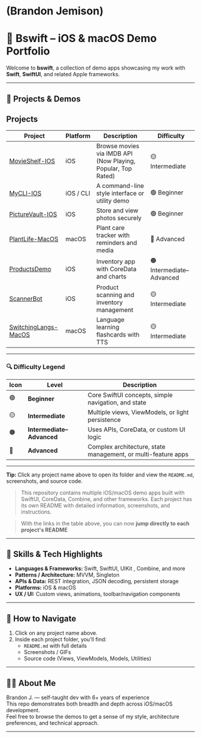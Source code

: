 # (Brandon Jemison)

# 🧩 Bswift – iOS & macOS Demo Portfolio

Welcome to **bswift**, a collection of demo apps showcasing my work with **Swift**, **SwiftUI**, and related Apple frameworks.

---

## 📂 Projects & Demos

## Projects

| Project | Platform | Description | Difficulty |
|----------|-----------|--------------|-------------|
| [MovieShelf-IOS](./MovieShelf-IOS/README.md) | iOS | Browse movies via IMDB API (Now Playing, Popular, Top Rated) | 🟡 Intermediate |
| [MyCLI-IOS](./MyCLI-IOS/README.md) | iOS / CLI | A command-line style interface or utility demo | 🟢 Beginner |
| [PictureVault-IOS](./PictureVault-IOS/README.md) | iOS | Store and view photos securely | 🟢 Beginner |
| [PlantLife-MacOS](./PlantLife-MacOS/README.md) | macOS | Plant care tracker with reminders and media | 🔴 Advanced |
| [ProductsDemo](./ProductsDemo/README.md) | iOS | Inventory app with CoreData and charts | 🟠 Intermediate–Advanced |
| [ScannerBot](./ScannerBot/README.md) | iOS | Product scanning and inventory management | 🟡 Intermediate |
| [SwitchingLangs-MacOS](./SwitchingLangs-MacOS/README.md) | macOS | Language learning flashcards with TTS | 🟡 Intermediate |

---

### 🔍 Difficulty Legend

| Icon | Level | Description |
|------|--------|-------------|
| 🟢 | **Beginner** | Core SwiftUI concepts, simple navigation, and state |
| 🟡 | **Intermediate** | Multiple views, ViewModels, or light persistence |
| 🟠 | **Intermediate–Advanced** | Uses APIs, CoreData, or custom UI logic |
| 🔴 | **Advanced** | Complex architecture, state management, or multi-feature apps |

---

**Tip:** Click any project name above to open its folder and view the `README.md`, screenshots, and source code.



> This repository contains multiple iOS/macOS demo apps built with SwiftUI, CoreData, Combine, and other frameworks. Each project has its own README with detailed information, screenshots, and instructions.

> With the links in the table above, you can now **jump directly to each project's README**







---

## 🧰 Skills & Tech Highlights

- **Languages & Frameworks:** Swift, SwiftUI, UIKit , Combine, and more
- **Patterns / Architecture:** MVVM, Singleton  
- **APIs & Data:** REST integration, JSON decoding, persistent storage  
- **Platforms:** iOS & macOS  
- **UX / UI:** Custom views, animations, toolbar/navigation components  

---

## 📌 How to Navigate

1. Click on any project name above.  
2. Inside each project folder, you'll find:
   - `README.md` with full details  
   - Screenshots / GIFs  
   - Source code (Views, ViewModels, Models, Utilities)  

---

## 🧑‍💻 About Me

Brandon J. — self-taught dev with 6+ years of experience  
This repo demonstrates both breadth and depth across iOS/macOS development.  
Feel free to browse the demos to get a sense of my style, architecture preferences, and technical approach.

---

